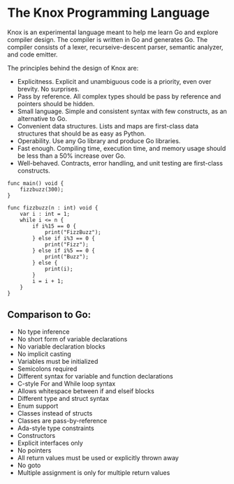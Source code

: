 # The Knox Programming Language

Knox is an experimental language meant to help me learn Go and explore compiler design. The compiler is written in Go and generates Go. The compiler consists of a lexer, recurseive-descent parser, semantic analyzer, and code emitter.

The principles behind the design of Knox are:
 - Explicitness. Explicit and unambiguous code is a priority, even over brevity. No surprises.  
 - Pass by reference. All complex types should be pass by reference and pointers should be hidden.
 - Small language. Simple and consistent syntax with few constructs, as an alternative to Go.
 - Convenient data structures. Lists and maps are first-class data structures that should be as easy as Python.
 - Operability. Use any Go library and produce Go libraries.
 - Fast enough. Compiling time, execution time, and memory usage should be less than a 50% increase over Go.  
 - Well-behaved. Contracts, error handling, and unit testing are first-class constructs.

```
func main() void {
    fizzbuzz(300);
}

func fizzbuzz(n : int) void {
    var i : int = 1;
    while i <= n {
        if i%15 == 0 {
            print("FizzBuzz");
        } else if i%3 == 0 {
            print("Fizz");
        } else if i%5 == 0 {
            print("Buzz");
        } else {
            print(i);
        }
        i = i + 1;
    }
}
```

## Comparison to Go:
 - No type inference
 - No short form of variable declarations
 - No variable declaration blocks
 - No implicit casting
 - Variables must be initialized
 - Semicolons required
 - Different syntax for variable and function declarations
 - C-style For and While loop syntax
 - Allows whitespace between if and elseif blocks
 - Different type and struct syntax
 - Enum support
 - Classes instead of structs
 - Classes are pass-by-reference
 - Ada-style type constraints
 - Constructors
 - Explicit interfaces only
 - No pointers
 - All return values must be used or explicitly thrown away
 - No goto
 - Multiple assignment is only for multiple return values
 


